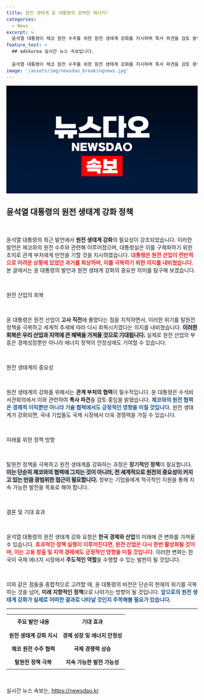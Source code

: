 ```yaml
---
title: 원전 생태계 윤 대통령의 강력한 메시지!
categories:
  - News
excerpt: >
  윤석열 대통령이 체코 원전 수주를 위한 원전 생태계 강화를 지시하며 특사 파견을 검토 중입니다. 탈원전 정책 극복과 원전 산업 재건의 의지를 다시 한 번 확인했습니다!
feature_text: >
  ## adskorea 실시간 뉴스 속보입니다.

  윤석열 대통령이 체코 원전 수주를 위한 원전 생태계 강화를 지시하며 특사 파견을 검토 중입니다. 탈원전 정책 극복과 원전 산업 재건의 의지를 다시 한 번 확인했습니다!
image: '/assets/img/newsdao_breakingnews.jpg'
---
```


<p><img src="/assets/img/newsdao_breakingnews.jpg" alt="adskorea 속보" /></p>

<h2 data-ke-size="size26">윤석열 대통령의 원전 생태계 강화 정책</h2>

<p data-ke-size="size16">&nbsp;</p>

<p>윤석열 대통령의 최근 발언에서 <strong>원전 생태계 강화</strong>의 필요성이 강조되었습니다. 이러한 발언은 체코와의 원전 수주와 관련해 이루어졌으며, 대통령실은 이를 구체화하기 위한 조치로 관계 부처에게 만전을 기할 것을 지시하였습니다. <b><span style="color: #ee2323;">대통령은 원전 산업이 전반적으로 어려운 상황에 있었던 과거를 회상하며, 이를 극복하기 위한 의지를 내비쳤습니다.</span></b> 본 글에서는 윤 대통령의 발언과 원전 생태계 강화의 중요한 의미를 탐구해 보겠습니다.</p>

<p data-ke-size="size16">&nbsp;</p>

<p>원전 산업의 회복</p>

<p data-ke-size="size16">&nbsp;</p>

<p>윤 대통령은 원전 산업이 <strong>고사 직전</strong>에 몰렸다는 점을 지적하면서, 이러한 위기를 탈원전 정책을 극복하고 세계적 추세에 따라 다시 회복시키겠다는 의지를 내비쳤습니다. <b><span style="background-color: #21538527;">이러한 회복은 우리 산업과 지역에 큰 혜택을 가져올 것으로 기대됩니다.</span></b> 실제로 원전 산업의 부흥은 경제성장뿐만 아니라 에너지 정책의 안정성에도 기여할 수 있습니다.</p>

<p data-ke-size="size16">&nbsp;</p>

<p>원전 생태계의 중요성</p>

<p data-ke-size="size16">&nbsp;</p>

<p>원전 생태계의 강화를 위해서는 <strong>관계 부처의 협력</strong>이 필수적입니다. 윤 대통령은 수석비서관회의에서 이와 관련하여 <strong>특사 파견</strong>을 검토 중임을 밝혔습니다. <b><span style="color: #1a5490;">체코와의 원전 협력은 경제적 이익뿐만 아니라 기술 협력에서도 긍정적인 영향을 미칠 것입니다.</span></b> 원전 생태계가 강화되면, 국내 기업들도 국제 시장에서 더욱 경쟁력을 가질 수 있습니다.</p>

<p data-ke-size="size16">&nbsp;</p>

<p>미래를 위한 정책 방향</p>

<p data-ke-size="size16">&nbsp;</p>

<p>탈원전 정책을 극복하고 원전 생태계를 강화하는 과정은 <strong>장기적인 정책</strong>이 필요합니다. <b><span style="background-color: #21538527;">이는 단순히 체코와의 협력에 그치는 것이 아니라, 전 세계적으로 원전의 중요성이 커지고 있는 만큼 광범위한 접근이 필요합니다.</span></b> 정부는 기업들에게 적극적인 지원을 통해 지속 가능한 발전을 목표로 해야 합니다.</p>

<p data-ke-size="size16">&nbsp;</p>

<p>결론 및 기대 효과</p>

<p data-ke-size="size16">&nbsp;</p>

<p>윤석열 대통령의 원전 생태계 강화 요청은 <strong>한국 경제와 산업</strong>의 미래에 큰 변화를 가져올 수 있습니다. <b><span style="color: #ee2323;">효과적인 정책 실행이 이루어진다면, 원전 산업은 다시 한번 활성화될 것이며, 이는 고용 창출 및 지역 경제에도 긍정적인 영향을 미칠 것입니다.</span></b> 이러한 변화는 한국이 국제 에너지 시장에서 <strong>주도적인 역할</strong>을 수행할 수 있는 발판이 될 것입니다.</p>

<p data-ke-size="size16">&nbsp;</p>

<p>이와 같은 점들을 종합적으로 고려할 때, 윤 대통령의 비전은 단순히 현재의 위기를 극복하는 것을 넘어, <strong>미래 지향적인 정책</strong>으로 나아가는 방향이 될 것입니다. <b><span style="color: #1a5490;">앞으로의 원전 생태계 강화가 실제로 어떠한 결과로 나타날 것인지 주목해볼 필요가 있습니다.</span></b></p>

<hr>

<table style="width:100%; border-collapse: collapse;">
  <tr>
    <th style="text-align: center; height: 30px;"><b>주요 발언 내용</b></th>
    <th style="text-align: center; height: 30px;"><b>기대 효과</b></th>
  </tr>
  <tr>
    <td style="text-align: center; height: 30px;"><b>원전 생태계 강화 지시</b></td>
    <td style="text-align: center; height: 30px;"><b>경제 성장 및 에너지 안정성</b></td>
  </tr>
  <tr>
    <td style="text-align: center; height: 30px;"><b>체코 원전 수주 협력</b></td>
    <td style="text-align: center; height: 30px;"><b>국제 경쟁력 상승</b></td>
  </tr>
  <tr>
    <td style="text-align: center; height: 30px;"><b>탈원전 정책 극복</b></td>
    <td style="text-align: center; height: 30px;"><b>지속 가능한 발전 가능성</b></td>
  </tr>
</table> 

<p data-ke-size="size16">&nbsp;</p>
실시간 뉴스 속보는, <a href="https://newsdao.kr" rel="dofollow">https://newsdao.kr</a>


